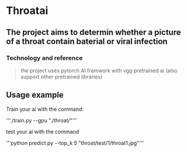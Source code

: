 # Throatai

## The project aims to determin whether a picture of a throat contain baterial or viral infection

### Technology and reference

> the project uses pytorch AI framwork with vgg pretrained ai (also support other pretrained libraries)



## Usage example

Train your ai with the command:

'''./train.py --gpu "./throat/"'''

test your ai with the command 

'''python predict.py --top_k 5 "throat/test/1/throat1.jpg"'''

